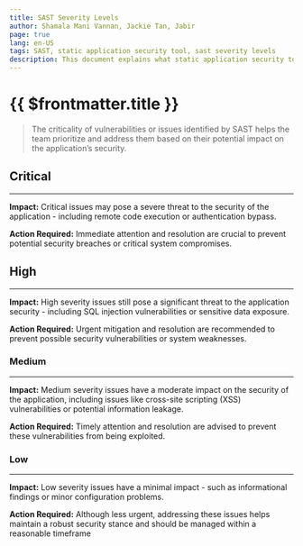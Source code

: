 ```yaml
---
title: SAST Severity Levels
author: Shamala Mani Vannan, Jackie Tan, Jabir
page: true
lang: en-US
tags: SAST, static application security tool, sast severity levels
description: This document explains what static application security tool severity levels is
---
```


<script setup>
import { companyConfig } from '../../../../../user-docs/config/companyConfig.js'
</script>

<ClientOnly>

# {{ $frontmatter.title }}

> The criticality of vulnerabilities or issues identified by SAST helps the team prioritize and address them based on their potential impact on the application’s security. 

## Critical
<hr class="thick" />

<b>Impact:</b> Critical issues may pose a severe threat to the security of the application - including remote code execution or authentication bypass. 

<b>Action Required:</b> Immediate attention and resolution are crucial to prevent potential security breaches or critical system compromises.  


## High
<hr class="thick" />

<b>Impact:</b> High severity issues still pose a significant threat to the application security - including SQL injection vulnerabilities or sensitive data exposure.

<b>Action Required:</b> Urgent mitigation and resolution are recommended to prevent possible security vulnerabilities or system weaknesses. 


### Medium
<hr class="thick" />

<b>Impact:</b> Medium severity issues have a moderate impact on the security of the application, including issues like cross-site scripting (XSS) vulnerabilities or potential information leakage.

<b>Action Required:</b> Timely attention and resolution are advised to prevent these vulnerabilities from being exploited. 


### Low
<hr class="thick" />

<b>Impact:</b> Low severity issues have a minimal impact - such as informational findings or minor configuration problems. 

<b>Action Required:</b> Although less urgent, addressing these issues helps maintain a robust security stance and should be managed within a reasonable timeframe 

</ClientOnly>
